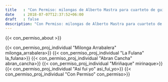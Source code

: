 ```yaml
---
title   : "Con Permiso: milongas de Alberto Mastra para cuarteto de guitarras"
date    : 2018-07-07T12:37:52+06:00
draft   : false
description: "Con Permiso: milongas de Alberto Mastra para cuarteto de guitarras"
---
```


{{< con_permiso_about >}}

{{< con_permiso_proj_individual "Milonga Arrabalera" milonga_arrabalera>}}
{{< con_permiso_proj_individual "La Fulana" la_fulana>}}
{{< con_permiso_proj_individual "Abran Cancha" abran_cancha>}}
{{< con_permiso_proj_individual "Miriñaque" mirinaque>}}
{{< con_permiso_proj_individual "Así fui yo" asi_fui_yo>}}
{{< con_permiso_proj_individual "Con Permiso" con_permiso>}}
